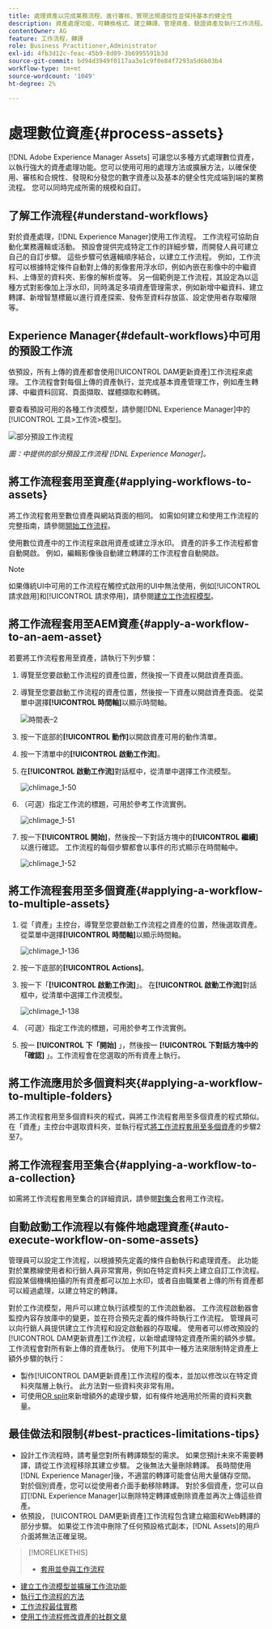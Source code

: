 ```yaml
---
title: 處理資產以完成業務流程、進行審核、實現法規遵從性並保持基本的健全性
description: 資產處理功能，可轉換格式、建立轉譯、管理資產、驗證資產及執行工作流程。
contentOwner: AG
feature: 工作流程，轉譯
role: Business Practitioner,Administrator
exl-id: 4fb3d12c-feac-45b9-8d09-3b6995591b3d
source-git-commit: bd94d3949f0117aa3e1c9f0e84f7293a5d6b03b4
workflow-type: tm+mt
source-wordcount: '1049'
ht-degree: 2%

---
```


# 處理數位資產{#process-assets}

[!DNL Adobe Experience Manager Assets] 可讓您以多種方式處理數位資產，以執行強大的資產處理功能。您可以使用可用的處理方法或擴展方法，以確保使用、審核和合規性、發現和分發您的數字資產以及基本的健全性完成端到端的業務流程。 您可以同時完成所需的規模和自訂。

## 了解工作流程{#understand-workflows}

對於資產處理，[!DNL Experience Manager]使用工作流程。 工作流程可協助自動化業務邏輯或活動。 預設會提供完成特定工作的詳細步驟，而開發人員可建立自己的自訂步驟。 這些步驟可依邏輯順序結合，以建立工作流程。 例如，工作流程可以根據特定條件自動對上傳的影像套用浮水印，例如內嵌在影像中的中繼資料、上傳至的資料夾、影像的解析度等。 另一個範例是工作流程，其設定為以這種方式對影像加上浮水印，同時滿足多項資產管理需求，例如新增中繼資料、建立轉譯、新增智慧標籤以進行資產探索、發佈至資料存放區、設定使用者存取權限等。

## Experience Manager{#default-workflows}中可用的預設工作流

依預設，所有上傳的資產都會使用[!UICONTROL DAM更新資產]工作流程來處理。 工作流程會對每個上傳的資產執行，並完成基本資產管理工作，例如產生轉譯、中繼資料回寫、頁面擷取、媒體擷取和轉碼。

要查看預設可用的各種工作流模型，請參閱[!DNL Experience Manager]中的[!UICONTROL 工具>工作流>模型]。

![部分預設工作流程](assets/aem-default-workflows.png)

*圖：中提供的部分預設工作流程 [!DNL Experience Manager]。*

## 將工作流程套用至資產{#applying-workflows-to-assets}

將工作流程套用至數位資產與網站頁面的相同。 如需如何建立和使用工作流程的完整指南，請參閱[開始工作流程](/help/sites-authoring/workflows-participating.md)。

使用數位資產中的工作流程來啟用資產或建立浮水印。 資產的許多工作流程都會自動開啟。 例如，編輯影像後自動建立轉譯的工作流程會自動開啟。

>[!NOTE]
>
>如果傳統UI中可用的工作流程在觸控式啟用的UI中無法使用，例如[!UICONTROL 請求啟用]和[!UICONTROL 請求停用]，請參閱[建立工作流程模型](/help/sites-developing/workflows-models.md#make-workflow-models-available-in-touchui)。

## 將工作流程套用至AEM資產{#apply-a-workflow-to-an-aem-asset}

<!-- 
TBD: Add animated GIF for these steps instead of all these screenshots.
-->

若要將工作流程套用至資產，請執行下列步驟：

1. 導覽至您要啟動工作流程的資產位置，然後按一下資產以開啟資產頁面。

1. 導覽至您要啟動工作流程的資產位置，然後按一下資產以開啟資產頁面。 從菜單中選擇&#x200B;**[!UICONTROL 時間軸]**&#x200B;以顯示時間軸。

   ![時間表–2](assets/timeline-2.png)

1. 按一下底部的&#x200B;**[!UICONTROL 動作]**&#x200B;以開啟資產可用的動作清單。

1. 按一下清單中的&#x200B;**[!UICONTROL 啟動工作流]**。

1. 在&#x200B;**[!UICONTROL 啟動工作流]**&#x200B;對話框中，從清單中選擇工作流模型。

   ![chlimage_1-50](assets/chlimage_1-50.png)

1. （可選）指定工作流的標題，可用於參考工作流實例。

   ![chlimage_1-51](assets/chlimage_1-51.png)

1. 按一下&#x200B;**[!UICONTROL 開始]**，然後按一下對話方塊中的&#x200B;**[!UICONTROL 繼續]**&#x200B;以進行確認。 工作流程的每個步驟都會以事件的形式顯示在時間軸中。

   ![chlimage_1-52](assets/chlimage_1-52.png)

## 將工作流程套用至多個資產{#applying-a-workflow-to-multiple-assets}

1. 從「資產」主控台，導覽至您要啟動工作流程之資產的位置，然後選取資產。 從菜單中選擇&#x200B;**[!UICONTROL 時間軸]**&#x200B;以顯示時間軸。

   ![chlimage_1-136](assets/chlimage_1-136.png)

1. 按一下底部的&#x200B;**[!UICONTROL Actions]**。

1. 按一下「**[!UICONTROL 啟動工作流]**」。 在&#x200B;**[!UICONTROL 啟動工作流]**&#x200B;對話框中，從清單中選擇工作流模型。

   ![chlimage_1-138](assets/chlimage_1-138.png)

1. （可選）指定工作流的標題，可用於參考工作流實例。

1. 按一 **[!UICONTROL 下「開始]** 」，然後按一 **[!UICONTROL 下對話方塊中的「確認]** 」。工作流程會在您選取的所有資產上執行。

## 將工作流應用於多個資料夾{#applying-a-workflow-to-multiple-folders}

將工作流程套用至多個資料夾的程式，與將工作流程套用至多個資產的程式類似。 在「資產」主控台中選取資料夾，並執行程式[將工作流程套用至多個資產](assets-workflow.md#applying-a-workflow-to-multiple-assets)的步驟2至7。

## 將工作流程套用至集合{#applying-a-workflow-to-a-collection}

如需將工作流程套用至集合的詳細資訊，請參閱[對集合](managing-collections-touch-ui.md#running-a-workflow-on-a-collection)套用工作流程。

## 自動啟動工作流程以有條件地處理資產{#auto-execute-workflow-on-some-assets}

管理員可以設定工作流程，以根據預先定義的條件自動執行和處理資產。 此功能對於業務線使用者和行銷人員非常實用，例如在特定資料夾上建立自訂工作流程。 假設某個機構拍攝的所有資產都可以加上水印，或者自由職業者上傳的所有資產都可以經過處理，以建立特定的轉譯。

對於工作流模型，用戶可以建立執行該模型的工作流啟動器。 工作流程啟動器會監控內容存放庫中的變更，並在符合預先定義的條件時執行工作流程。 管理員可以向行銷人員提供建立工作流程和設定啟動器的存取權。 使用者可以修改預設的[!UICONTROL  DAM更新資產]工作流程，以新增處理特定資產所需的額外步驟。 工作流程會對所有新上傳的資產執行。 使用下列其中一種方法來限制特定資產上額外步驟的執行：

* 製作[!UICONTROL DAM更新資產]工作流程的復本，並加以修改以在特定資料夾階層上執行。 此方法對一些資料夾非常有用。
* 可使用[OR split](/help/sites-developing/workflows-step-ref.md#or-split)來新增額外的處理步驟，如有條件地適用於所需的資料夾數量。

## 最佳做法和限制{#best-practices-limitations-tips}

* 設計工作流程時，請考量您對所有轉譯類型的需求。 如果您預計未來不需要轉譯，請從工作流程移除其建立步驟。 之後無法大量刪除轉譯。 長時間使用[!DNL Experience Manager]後，不適當的轉譯可能會佔用大量儲存空間。 對於個別資產，您可以從使用者介面手動移除轉譯。 對於多個資產，您可以自訂[!DNL Experience Manager]以刪除特定轉譯或刪除資產並再次上傳這些資產。
* 依預設， [!UICONTROL  DAM更新資產]工作流程包含建立縮圖和Web轉譯的部分步驟。 如果從工作流中刪除了任何預設格式副本，[!DNL Assets]的用戶介面將無法正確呈現。

>[!MORELIKETHIS]
>
>* [套用並參與工作流程](/help/sites-authoring/workflows.md)
* [建立工作流模型並擴展工作流功能](/help/sites-developing/workflows.md)
* [執行工作流程的方法](/help/sites-administering/workflows-starting.md)
* [工作流程最佳實務](/help/sites-developing/workflows-best-practices.md)
* [使用工作流程修改資產的社群文章](https://helpx.adobe.com/experience-manager/using/modify_asset_workflow.html)

